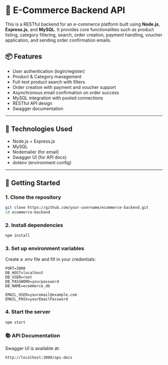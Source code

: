 # 🛒 E-Commerce Backend API

This is a RESTful backend for an e-commerce platform built using **Node.js**, **Express.js**, and **MySQL**. It provides core functionalities such as product listing, category filtering, search, order creation, payment handling, voucher application, and sending order confirmation emails.

## 📦 Features

- User authentication (login/register)
- Product & Category management
- Full-text product search with filters
- Order creation with payment and voucher support
- Asynchronous email confirmation on order success
- MySQL integration with pooled connections
- RESTful API design
- Swagger documentation

---

## 🧰 Technologies Used

- Node.js + Express.js
- MySQL
- Nodemailer (for email)
- Swagger UI (for API docs)
- dotenv (environment config)

---

## 🚀 Getting Started

### 1. Clone the repository

```bash
git clone https://github.com/your-username/ecommerce-backend.git
cd ecommerce-backend
```
### 2. Install dependencies
```bash
npm install
```
### 3. Set up environment variables
Create a .env file and fill in your credentials:

```env
PORT=3000
DB_HOST=localhost
DB_USER=root
DB_PASSWORD=yourpassword
DB_NAME=ecommerce_db

EMAIL_USER=youremail@example.com
EMAIL_PASS=yourEmailPassword
```
### 4. Start the server
```bash
npm start
```
### 📚 API Documentation
Swagger UI is available at:
```bash
http://localhost:3000/api-docs
```
